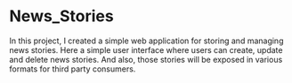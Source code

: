 # News_Stories
In this project, I created a simple web application for storing and managing news stories. Here a simple user interface where users can create, update and delete news stories. And also, those stories will be exposed in various formats for third party consumers.
